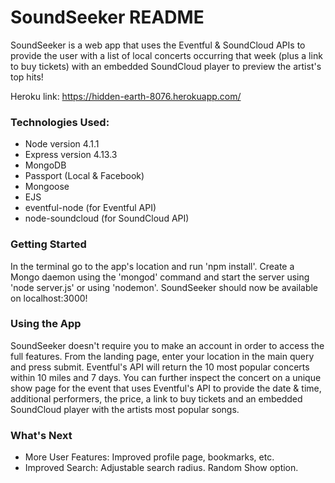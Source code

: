 # SoundSeeker README
SoundSeeker is a web app that uses the Eventful & SoundCloud APIs to provide the
user with a list of local concerts occurring that week (plus a link to buy
tickets) with an embedded SoundCloud player to preview the artist's top hits!

Heroku link: https://hidden-earth-8076.herokuapp.com/

### Technologies Used:
* Node version 4.1.1
* Express version 4.13.3
* MongoDB
* Passport (Local & Facebook)
* Mongoose
* EJS
* eventful-node (for Eventful API)
* node-soundcloud (for SoundCloud API)

### Getting Started
In the terminal go to the app's location and run 'npm install'. Create a Mongo
daemon using the 'mongod' command and start the server using 'node server.js' or
using 'nodemon'. SoundSeeker should now be available on localhost:3000!

### Using the App
SoundSeeker doesn't require you to make an account in order to access the full
features. From the landing page, enter your location in the main query and
press submit. Eventful's API will return the 10 most popular concerts within 10
miles and 7 days. You can further inspect the concert on a unique show page for
the event that uses Eventful's API to provide the date & time, additional
performers, the price, a link to buy tickets and an embedded SoundCloud player
with the artists most popular songs.

### What's Next
* More User Features: Improved profile page, bookmarks, etc.
* Improved Search: Adjustable search radius. Random Show option.
